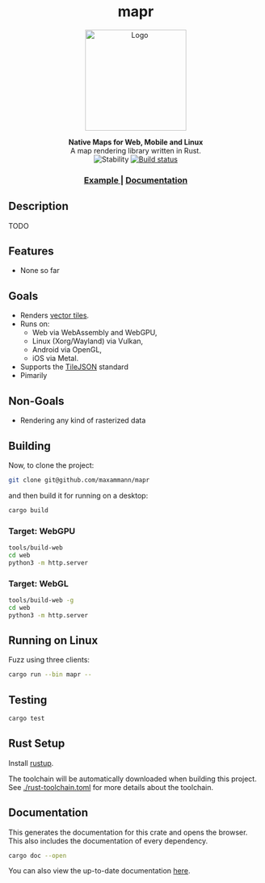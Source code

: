<h1 align="center">mapr</h1>
<p align="center">
  <img width=200px alt="Logo" src="https://">
</p>
<div align="center">
  <strong>Native Maps for Web, Mobile and Linux</strong>
</div>
<div align="center">
  A map rendering library written in Rust.
</div>

<div align="center">
  <img src="https://img.shields.io/badge/stability-experimental-orange.svg?style=flat-square" 
      alt="Stability" />
  <a href="https://github.com/maxammann/mapr/actions/workflows/rust.yml">    
    <img src="https://img.shields.io/github/workflow/status/maxammann/mapr/Rust?style=flat-square"
        alt="Build status" />
  </a>
</div>

<div align="center">
  <h3>
    <a href="https://">
      Example
    </a>
    <span> | </span>
    <a href="https://maxammann.github.io/mapr">
      Documentation
    </a>
  </h3>
</div>


## Description

TODO


## Features

* None so far

## Goals

* Renders [vector tiles](https://docs.mapbox.com/vector-tiles/specification/).
* Runs on:
  * Web via WebAssembly and WebGPU,
  * Linux (Xorg/Wayland) via Vulkan,
  * Android via OpenGL,
  * iOS via Metal.
* Supports the [TileJSON](https://docs.mapbox.com/help/glossary/tilejson/) standard
* Pimarily 

## Non-Goals

* Rendering any kind of rasterized data

## Building

Now, to clone the project:

```bash
git clone git@github.com/maxammann/mapr
```

and then build it for running on a desktop:

```bash
cargo build
```

### Target: WebGPU

```bash
tools/build-web
cd web
python3 -m http.server
```

### Target: WebGL

```bash
tools/build-web -g
cd web
python3 -m http.server
```

## Running on Linux

Fuzz using three clients:

```bash
cargo run --bin mapr --
```

## Testing

```bash
cargo test
```

## Rust Setup

Install [rustup](https://rustup.rs/).

The toolchain will be automatically downloaded when building this project. See [./rust-toolchain.toml](./rust-toolchain.toml) for more details about the toolchain.

## Documentation

This generates the documentation for this crate and opens the browser. This also includes the documentation of every
dependency.

```bash
cargo doc --open
```

You can also view the up-to-date documentation [here](https://).

